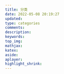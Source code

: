 ```yaml
---
title: 分类
date: 2022-05-08 20:19:27
updated:
type: categories
comments:
description:
keywords:
top_img:
mathjax:
katex:
aside:
aplayer:
highlight_shrink:
---
```

